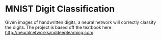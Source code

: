# MNIST Digit Classification
Given images of handwritten digits, a neural network will correctly classify the digits. The project is based off the textbook here http://neuralnetworksanddeeplearning.com.
